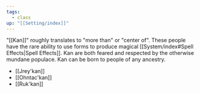 ```yaml
---
tags:
  - class
up: "[[Setting/index]]"
---
```

"[[Kan]]" roughly translates to "more than" or "center of". These people have the rare ability to use forms to produce magical [[System/index#Spell Effects|Spell Effects]]. Kan are both feared and respected by the otherwise mundane populace. Kan can be born to people of any ancestry. 

- [[Jrey'kan]] 
- [[Ohntac'kan]] 
- [[Ruk'kan]] 